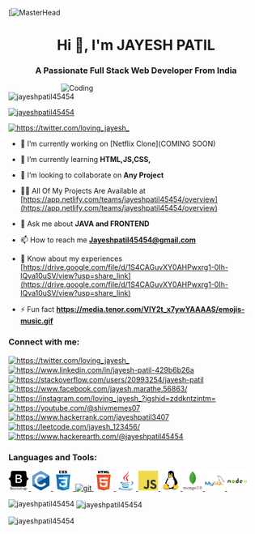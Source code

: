 [![MasterHead](https://www.cnet.com/a/img/resize/e6f3c27411296d437c342afa077cc2a9d08a401c/hub/2019/07/29/6109b01f-e32f-457d-9533-cd55b68ba5ba/d6j9ongwaam4yrm.png?auto=webp&fit=crop&height=675&width=1200)
<h1 align="center">Hi 👋, I'm JAYESH PATIL</h1>
<h3 align="center">A Passionate Full Stack Web Developer From India</h3>
<img align="right" alt="Coding" width="400" src="https://cdn.dribbble.com/users/1162077/screenshots/3848914/programmer.gif"

<p align="left"> <img src="https://komarev.com/ghpvc/?username=jayeshpatil45454&label=Profile%20views&color=0e75b6&style=flat" alt="jayeshpatil45454" /> </p>

<p align="left"> <a href="https://github.com/ryo-ma/github-profile-trophy"><img src="https://github-profile-trophy.vercel.app/?username=jayeshpatil45454" alt="jayeshpatil45454" /></a> </p>

<p align="left"> <a href="https://twitter.com/https://twitter.com/loving_jayesh_" target="blank"><img src="https://img.shields.io/twitter/follow/https://twitter.com/loving_jayesh_?logo=twitter&style=for-the-badge" alt="https://twitter.com/loving_jayesh_" /></a> </p>

- 🔭 I’m currently working on [Netflix Clone](COMING SOON)

- 🌱 I’m currently learning **HTML,JS,CSS,**

- 👯 I’m looking to collaborate on **Any Project**

- 👨‍💻 All Of My Projects Are Available at [https://app.netlify.com/teams/jayeshpatil45454/overview](https://app.netlify.com/teams/jayeshpatil45454/overview)

- 💬 Ask me about **JAVA and FRONTEND**

- 📫 How to reach me **Jayeshpatil45454@gmail.com**

- 📄 Know about my experiences [https://drive.google.com/file/d/1S4CAGuvXY0AHPwxrg1-0Ih-lQva10uSV/view?usp=share_link](https://drive.google.com/file/d/1S4CAGuvXY0AHPwxrg1-0Ih-lQva10uSV/view?usp=share_link)

- ⚡ Fun fact **https://media.tenor.com/VIY2t_x7ywYAAAAS/emojis-music.gif**

<h3 align="left">Connect with me:</h3>
<p align="left">
<a href="https://twitter.com/https://twitter.com/loving_jayesh_" target="blank"><img align="center" src="https://raw.githubusercontent.com/rahuldkjain/github-profile-readme-generator/master/src/images/icons/Social/twitter.svg" alt="https://twitter.com/loving_jayesh_" height="30" width="40" /></a>
<a href="https://linkedin.com/in/https://www.linkedin.com/in/jayesh-patil-429b6b26a" target="blank"><img align="center" src="https://raw.githubusercontent.com/rahuldkjain/github-profile-readme-generator/master/src/images/icons/Social/linked-in-alt.svg" alt="https://www.linkedin.com/in/jayesh-patil-429b6b26a" height="30" width="40" /></a>
<a href="https://stackoverflow.com/users/https://stackoverflow.com/users/20993254/jayesh-patil" target="blank"><img align="center" src="https://raw.githubusercontent.com/rahuldkjain/github-profile-readme-generator/master/src/images/icons/Social/stack-overflow.svg" alt="https://stackoverflow.com/users/20993254/jayesh-patil" height="30" width="40" /></a>
<a href="https://fb.com/https://www.facebook.com/jayesh.marathe.56863/" target="blank"><img align="center" src="https://raw.githubusercontent.com/rahuldkjain/github-profile-readme-generator/master/src/images/icons/Social/facebook.svg" alt="https://www.facebook.com/jayesh.marathe.56863/" height="30" width="40" /></a>
<a href="https://instagram.com/https://instagram.com/loving_jayesh_?igshid=zddkntzintm=" target="blank"><img align="center" src="https://raw.githubusercontent.com/rahuldkjain/github-profile-readme-generator/master/src/images/icons/Social/instagram.svg" alt="https://instagram.com/loving_jayesh_?igshid=zddkntzintm=" height="30" width="40" /></a>
<a href="https://www.youtube.com/c/https://youtube.com/@shivmemes07" target="blank"><img align="center" src="https://raw.githubusercontent.com/rahuldkjain/github-profile-readme-generator/master/src/images/icons/Social/youtube.svg" alt="https://youtube.com/@shivmemes07" height="30" width="40" /></a>
<a href="https://www.hackerrank.com/https://www.hackerrank.com/jayeshpatil3407" target="blank"><img align="center" src="https://raw.githubusercontent.com/rahuldkjain/github-profile-readme-generator/master/src/images/icons/Social/hackerrank.svg" alt="https://www.hackerrank.com/jayeshpatil3407" height="30" width="40" /></a>
<a href="https://www.leetcode.com/https://leetcode.com/jayesh_123456/" target="blank"><img align="center" src="https://raw.githubusercontent.com/rahuldkjain/github-profile-readme-generator/master/src/images/icons/Social/leet-code.svg" alt="https://leetcode.com/jayesh_123456/" height="30" width="40" /></a>
<a href="https://www.hackerearth.com/https://www.hackerearth.com/@jayeshpatil45454" target="blank"><img align="center" src="https://raw.githubusercontent.com/rahuldkjain/github-profile-readme-generator/master/src/images/icons/Social/hackerearth.svg" alt="https://www.hackerearth.com/@jayeshpatil45454" height="30" width="40" /></a>
</p>

<h3 align="left">Languages and Tools:</h3>
<p align="left"> <a href="https://getbootstrap.com" target="_blank" rel="noreferrer"> <img src="https://raw.githubusercontent.com/devicons/devicon/master/icons/bootstrap/bootstrap-plain-wordmark.svg" alt="bootstrap" width="40" height="40"/> </a> <a href="https://www.cprogramming.com/" target="_blank" rel="noreferrer"> <img src="https://raw.githubusercontent.com/devicons/devicon/master/icons/c/c-original.svg" alt="c" width="40" height="40"/> </a> <a href="https://www.w3schools.com/css/" target="_blank" rel="noreferrer"> <img src="https://raw.githubusercontent.com/devicons/devicon/master/icons/css3/css3-original-wordmark.svg" alt="css3" width="40" height="40"/> </a> <a href="https://git-scm.com/" target="_blank" rel="noreferrer"> <img src="https://www.vectorlogo.zone/logos/git-scm/git-scm-icon.svg" alt="git" width="40" height="40"/> </a> <a href="https://www.w3.org/html/" target="_blank" rel="noreferrer"> <img src="https://raw.githubusercontent.com/devicons/devicon/master/icons/html5/html5-original-wordmark.svg" alt="html5" width="40" height="40"/> </a> <a href="https://www.java.com" target="_blank" rel="noreferrer"> <img src="https://raw.githubusercontent.com/devicons/devicon/master/icons/java/java-original.svg" alt="java" width="40" height="40"/> </a> <a href="https://developer.mozilla.org/en-US/docs/Web/JavaScript" target="_blank" rel="noreferrer"> <img src="https://raw.githubusercontent.com/devicons/devicon/master/icons/javascript/javascript-original.svg" alt="javascript" width="40" height="40"/> </a> <a href="https://www.linux.org/" target="_blank" rel="noreferrer"> <img src="https://raw.githubusercontent.com/devicons/devicon/master/icons/linux/linux-original.svg" alt="linux" width="40" height="40"/> </a> <a href="https://www.mongodb.com/" target="_blank" rel="noreferrer"> <img src="https://raw.githubusercontent.com/devicons/devicon/master/icons/mongodb/mongodb-original-wordmark.svg" alt="mongodb" width="40" height="40"/> </a> <a href="https://www.mysql.com/" target="_blank" rel="noreferrer"> <img src="https://raw.githubusercontent.com/devicons/devicon/master/icons/mysql/mysql-original-wordmark.svg" alt="mysql" width="40" height="40"/> </a> <a href="https://nodejs.org" target="_blank" rel="noreferrer"> <img src="https://raw.githubusercontent.com/devicons/devicon/master/icons/nodejs/nodejs-original-wordmark.svg" alt="nodejs" width="40" height="40"/> </a> </p>

<p><img align="left" src="https://github-readme-stats.vercel.app/api/top-langs?username=jayeshpatil45454&show_icons=true&locale=en&layout=compact" alt="jayeshpatil45454" /></p>

<p>&nbsp;<img align="center" src="https://github-readme-stats.vercel.app/api?username=jayeshpatil45454&show_icons=true&locale=en" alt="jayeshpatil45454" /></p>

<p><img align="center" src="https://github-readme-streak-stats.herokuapp.com/?user=jayeshpatil45454&" alt="jayeshpatil45454" /></p>

